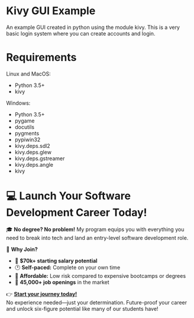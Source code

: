 # Kivy GUI Example
An example GUI created in python using the module kivy. This is a very basic login system where you can create accounts and login.

# Requirements

Linux and MacOS:
- Python 3.5+
- kivy

Windows:
- Python 3.5+
- pygame
- docutils 
- pygments 
- pypiwin32 
- kivy.deps.sdl2 
- kivy.deps.glew
- kivy.deps.gstreamer
- kivy.deps.angle
- kivy


# 💻 Launch Your Software Development Career Today!  

🎓 **No degree? No problem!** My program equips you with everything you need to break into tech and land an entry-level software development role.  

🚀 **Why Join?**  
- 💼 **$70k+ starting salary potential**  
- 🕐 **Self-paced:** Complete on your own time  
- 🤑 **Affordable:** Low risk compared to expensive bootcamps or degrees
- 🎯 **45,000+ job openings** in the market  

👉 **[Start your journey today!](https://techwithtim.net/dev)**  
No experience needed—just your determination. Future-proof your career and unlock six-figure potential like many of our students have!  
